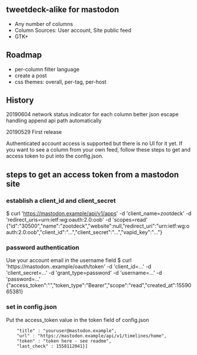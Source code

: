 ## tweetdeck-alike for mastodon

* Any number of columns
* Column Sources: User account, Site public feed
* GTK+

## Roadmap
* per-column filter language
* create a post
* css themes: overall, per-tag, per-host

## History
20190604 network status indicator for each column
         better json escape handling
         append api path automatically

20190529 First release


Authenticated account access is supported but there is no UI for it yet.
If you want to see a column from your own feed, follow these steps to get
and access token to put into the config.json.

## steps to get an access token from a mastodon site

### establish a client_id and client_secret
$ curl 'https://mastodon.example/api/v1/apps' -d 'client_name=zootdeck' -d 'redirect_uris=urn:ietf:wg:oauth:2.0:oob' -d 'scopes=read'
{"id":"30500","name":"zootdeck","website":null,"redirect_uri":"urn:ietf:wg:oauth:2.0:oob","client_id":"...","client_secret":"...","vapid_key":"..."}

### password authentication
Use your account email in the username field
$ curl 'https://mastodon..example/oauth/token' -d 'client_id=...' -d 'client_secret=...' -d 'grant_type=password' -d
 'username=...' -d 'password=...'
{"access_token":"<token>","token_type":"Bearer","scope":"read","created_at":1559065381}

### set in config.json
Put the access_token value in the token field of config.json
```
    "title" : "youruser@mastodon.example",
    "url" : "https://mastodon.example/api/v1/timelines/home",
    "token" : "token here - see readme",
    "last_check" : 1558112041}]
```


